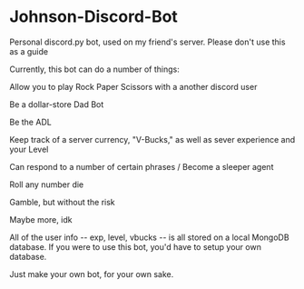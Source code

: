 # Johnson-Discord-Bot
Personal discord.py bot, used on my friend's server. Please don't use this as a guide

Currently, this bot can do a number of things:

  Allow you to play Rock Paper Scissors with a another discord user
  
  Be a dollar-store Dad Bot
  
  Be the ADL
  
  Keep track of a server currency, "V-Bucks," as well as sever experience and your Level
  
  Can respond to a number of certain phrases / Become a sleeper agent
  
  Roll any number die
  
  Gamble, but without the risk
  
  Maybe more, idk
  
All of the user info -- exp, level, vbucks -- is all stored on a local MongoDB database. If you were to use this bot, you'd have to setup your own database. 

Just make your own bot, for your own sake.
  
